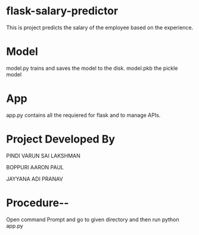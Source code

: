 # flask-salary-predictor
This is project predicts the salary of the employee based on the experience.

# Model
model.py trains and saves the model to the disk.
model.pkb the pickle model 

# App
app.py contains all the requiered for flask and to manage APIs.
# Project Developed By
PINDI VARUN SAI LAKSHMAN


BOPPURI AARON PAUL


JAYYANA ADI PRANAV

# Procedure--
Open command Prompt and go to given directory and then run python app.py
